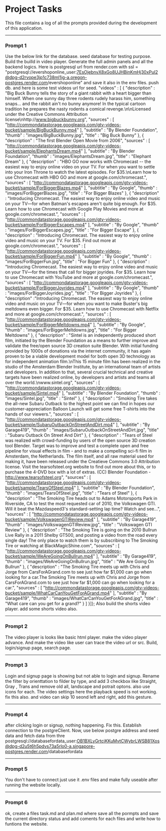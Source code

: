 # Project Tasks

This file contains a log of all the prompts provided during the development of this application.

---

### Prompt 1

Use the below link for the database. seed database for testing purpose. Build the builld in video player. Generate the full admin panels and all the backend logics. Here is postgresql url from render.com with ssl = "postgresql://evershoponline_user:7EsOjebnvX8xGo8UJHBinKmHj30xPul2@dpg-d2rvope3jp1c738ml1ig-a.oregon-postgres.render.com/evershoponline" and save it also in the env files. push db. and here is some test videos url for seed.  "videos" : [ 
		    { "description" : "Big Buck Bunny tells the story of a giant rabbit with a heart bigger than himself. When one sunny day three rodents rudely harass him, something snaps... and the rabbit ain't no bunny anymore! In the typical cartoon tradition he prepares the nasty rodents a comical revenge.\n\nLicensed under the Creative Commons Attribution license\nhttp://www.bigbuckbunny.org",
              "sources" : [ "http://commondatastorage.googleapis.com/gtv-videos-bucket/sample/BigBuckBunny.mp4" ],
              "subtitle" : "By Blender Foundation",
              "thumb" : "images/BigBuckBunny.jpg",
              "title" : "Big Buck Bunny"
            },
            { "description" : "The first Blender Open Movie from 2006",
              "sources" : [ "http://commondatastorage.googleapis.com/gtv-videos-bucket/sample/ElephantsDream.mp4" ],
              "subtitle" : "By Blender Foundation",
              "thumb" : "images/ElephantsDream.jpg",
              "title" : "Elephant Dream"
            },
            { "description" : "HBO GO now works with Chromecast -- the easiest way to enjoy online video on your TV. For when you want to settle into your Iron Throne to watch the latest episodes. For $35.\nLearn how to use Chromecast with HBO GO and more at google.com/chromecast.",
              "sources" : [ "http://commondatastorage.googleapis.com/gtv-videos-bucket/sample/ForBiggerBlazes.mp4" ],
              "subtitle" : "By Google",
              "thumb" : "images/ForBiggerBlazes.jpg",
              "title" : "For Bigger Blazes"
            },
            { "description" : "Introducing Chromecast. The easiest way to enjoy online video and music on your TV—for when Batman's escapes aren't quite big enough. For $35. Learn how to use Chromecast with Google Play Movies and more at google.com/chromecast.",
              "sources" : [ "http://commondatastorage.googleapis.com/gtv-videos-bucket/sample/ForBiggerEscapes.mp4" ],
              "subtitle" : "By Google",
              "thumb" : "images/ForBiggerEscapes.jpg",
              "title" : "For Bigger Escape"
            },
            { "description" : "Introducing Chromecast. The easiest way to enjoy online video and music on your TV. For $35.  Find out more at google.com/chromecast.",
              "sources" : [ "http://commondatastorage.googleapis.com/gtv-videos-bucket/sample/ForBiggerFun.mp4" ],
              "subtitle" : "By Google",
              "thumb" : "images/ForBiggerFun.jpg",
              "title" : "For Bigger Fun"
            },
            { "description" : "Introducing Chromecast. The easiest way to enjoy online video and music on your TV—for the times that call for bigger joyrides. For $35. Learn how to use Chromecast with YouTube and more at google.com/chromecast.",
              "sources" : [ "http://commondatastorage.googleapis.com/gtv-videos-bucket/sample/ForBiggerJoyrides.mp4" ],
              "subtitle" : "By Google",
              "thumb" : "images/ForBiggerJoyrides.jpg",
              "title" : "For Bigger Joyrides"
            },
            { "description" :"Introducing Chromecast. The easiest way to enjoy online video and music on your TV—for when you want to make Buster's big meltdowns even bigger. For $35. Learn how to use Chromecast with Netflix and more at google.com/chromecast.", 
              "sources" : [ "http://commondatastorage.googleapis.com/gtv-videos-bucket/sample/ForBiggerMeltdowns.mp4" ],
              "subtitle" : "By Google",
              "thumb" : "images/ForBiggerMeltdowns.jpg",
              "title" : "For Bigger Meltdowns"
            },
			{ "description" : "Sintel is an independently produced short film, initiated by the Blender Foundation as a means to further improve and validate the free/open source 3D creation suite Blender. With initial funding provided by 1000s of donations via the internet community, it has again proven to be a viable development model for both open 3D technology as for independent animation film.\nThis 15 minute film has been realized in the studio of the Amsterdam Blender Institute, by an international team of artists and developers. In addition to that, several crucial technical and creative targets have been realized online, by developers and artists and teams all over the world.\nwww.sintel.org",
              "sources" : [ "http://commondatastorage.googleapis.com/gtv-videos-bucket/sample/Sintel.mp4" ],
              "subtitle" : "By Blender Foundation",
              "thumb" : "images/Sintel.jpg",
              "title" : "Sintel"
            },
			{ "description" : "Smoking Tire takes the all-new Subaru Outback to the highest point we can find in hopes our customer-appreciation Balloon Launch will get some free T-shirts into the hands of our viewers.",
              "sources" : [ "http://commondatastorage.googleapis.com/gtv-videos-bucket/sample/SubaruOutbackOnStreetAndDirt.mp4" ],
              "subtitle" : "By Garage419",
              "thumb" : "images/SubaruOutbackOnStreetAndDirt.jpg",
              "title" : "Subaru Outback On Street And Dirt"
            },
			{ "description" : "Tears of Steel was realized with crowd-funding by users of the open source 3D creation tool Blender. Target was to improve and test a complete open and free pipeline for visual effects in film - and to make a compelling sci-fi film in Amsterdam, the Netherlands.  The film itself, and all raw material used for making it, have been released under the Creatieve Commons 3.0 Attribution license. Visit the tearsofsteel.org website to find out more about this, or to purchase the 4-DVD box with a lot of extras.  (CC) Blender Foundation - http://www.tearsofsteel.org", 
              "sources" : [ "http://commondatastorage.googleapis.com/gtv-videos-bucket/sample/TearsOfSteel.mp4" ],
              "subtitle" : "By Blender Foundation",
              "thumb" : "images/TearsOfSteel.jpg",
              "title" : "Tears of Steel"
            },
			{ "description" : "The Smoking Tire heads out to Adams Motorsports Park in Riverside, CA to test the most requested car of 2010, the Volkswagen GTI. Will it beat the Mazdaspeed3's standard-setting lap time? Watch and see...",
              "sources" : [ "http://commondatastorage.googleapis.com/gtv-videos-bucket/sample/VolkswagenGTIReview.mp4" ],
              "subtitle" : "By Garage419",
              "thumb" : "images/VolkswagenGTIReview.jpg",
              "title" : "Volkswagen GTI Review"
            },
			{ "description" : "The Smoking Tire is going on the 2010 Bullrun Live Rally in a 2011 Shelby GT500, and posting a video from the road every single day! The only place to watch them is by subscribing to The Smoking Tire or watching at BlackMagicShine.com",
              "sources" : [ "http://commondatastorage.googleapis.com/gtv-videos-bucket/sample/WeAreGoingOnBullrun.mp4" ],
              "subtitle" : "By Garage419",
              "thumb" : "images/WeAreGoingOnBullrun.jpg",
              "title" : "We Are Going On Bullrun"
            },
			{ "description" : "The Smoking Tire meets up with Chris and Jorge from CarsForAGrand.com to see just how far $1,000 can go when looking for a car.The Smoking Tire meets up with Chris and Jorge from CarsForAGrand.com to see just how far $1,000 can go when looking for a car.",
              "sources" : [ "http://commondatastorage.googleapis.com/gtv-videos-bucket/sample/WhatCarCanYouGetForAGrand.mp4" ],
              "subtitle" : "By Garage419",
              "thumb" : "images/WhatCarCanYouGetForAGrand.jpg",
              "title" : "What care can you get for a grand?"
            }
    ]
}]};
Also build the shorts video player. add some shorts video also.

---

### Prompt 2

The video player is looks like basic html player. make the video player advance. And make the video like user can trace the video url or src. Build, login/signup page, search page.

---

### Prompt 3

Login and signup page is showing but not able to login and signup. Rename the filter by orienttation to filder by type, and add 3 checkbox like Straight, Gray , Trans and remove old all, landscape and potrait optons. also use icons for each. The video settings here the playback speed is not working. fix this also. and video can skip 10 seond left and right, add this gesture.

---

### Prompt 4

after clicking login or signup, nothing happening. Fix this. Establish connection to the postgreClient. Now, use below postgre address and seed data and fetch data from thre postgresql://databasefordata_user:OB1BXLyGrtcjKKuMvtCWybrLWSB81Xos@dpg-d2u5t6h5pdvs73a5rlo0-a.singapore-postgres.render.com/databasefordata

---

### Prompt 5

You don't have to connect just use it .env files and make fully useable after running the website locally.

---

### Prompt 6

ok, create a files task.md and plan.md where save all the pormpts and save the current directory status and add coments for each files and write how to funtions the website.
